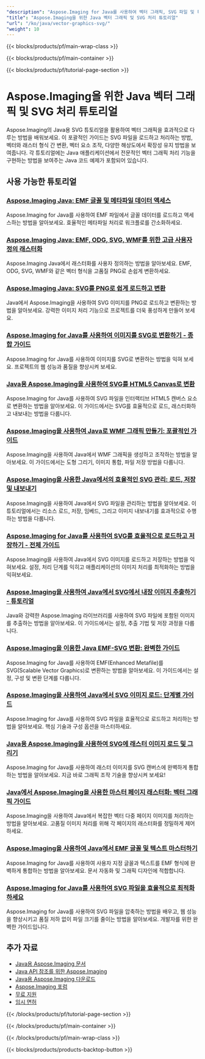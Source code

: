 ```yaml
---
"description": "Aspose.Imaging for Java를 사용하여 벡터 그래픽, SVG 파일 및 확장 가능한 이미지 형식으로 작업하기 위한 단계별 튜토리얼입니다."
"title": "Aspose.Imaging을 위한 Java 벡터 그래픽 및 SVG 처리 튜토리얼"
"url": "/ko/java/vector-graphics-svg/"
"weight": 10
---
```


{{< blocks/products/pf/main-wrap-class >}}

{{< blocks/products/pf/main-container >}}

{{< blocks/products/pf/tutorial-page-section >}}
# Aspose.Imaging을 위한 Java 벡터 그래픽 및 SVG 처리 튜토리얼

Aspose.Imaging의 Java용 SVG 튜토리얼을 활용하여 벡터 그래픽을 효과적으로 다루는 방법을 배워보세요. 이 포괄적인 가이드는 SVG 파일을 로드하고 처리하는 방법, 벡터와 래스터 형식 간 변환, 벡터 요소 조작, 다양한 해상도에서 확장성 유지 방법을 보여줍니다. 각 튜토리얼에는 Java 애플리케이션에서 전문적인 벡터 그래픽 처리 기능을 구현하는 방법을 보여주는 Java 코드 예제가 포함되어 있습니다.

## 사용 가능한 튜토리얼

### [Aspose.Imaging Java: EMF 글꼴 및 메타파일 데이터 액세스](./aspose-imaging-java-emf-font-access/)
Aspose.Imaging for Java를 사용하여 EMF 파일에서 글꼴 데이터를 로드하고 액세스하는 방법을 알아보세요. 효율적인 메타파일 처리로 워크플로를 간소화하세요.

### [Aspose.Imaging Java: EMF, ODG, SVG, WMF를 위한 고급 사용자 정의 래스터화](./aspose-imaging-java-custom-rasterization-techniques/)
Aspose.Imaging Java에서 래스터화를 사용자 정의하는 방법을 알아보세요. EMF, ODG, SVG, WMF와 같은 벡터 형식을 고품질 PNG로 손쉽게 변환하세요.

### [Aspose.Imaging Java: SVG를 PNG로 쉽게 로드하고 변환](./mastering-aspose-imaging-java-svg-load-convert/)
Java에서 Aspose.Imaging을 사용하여 SVG 이미지를 PNG로 로드하고 변환하는 방법을 알아보세요. 강력한 이미지 처리 기능으로 프로젝트를 더욱 풍성하게 만들어 보세요.

### [Aspose.Imaging for Java를 사용하여 이미지를 SVG로 변환하기 - 종합 가이드](./convert-images-svg-aspose-imaging-java/)
Aspose.Imaging for Java를 사용하여 이미지를 SVG로 변환하는 방법을 익혀 보세요. 프로젝트의 웹 성능과 품질을 향상시켜 보세요.

### [Java용 Aspose.Imaging을 사용하여 SVG를 HTML5 Canvas로 변환](./svg-to-html5-canvas-aspose-imaging-java/)
Aspose.Imaging for Java를 사용하여 SVG 파일을 인터랙티브 HTML5 캔버스 요소로 변환하는 방법을 알아보세요. 이 가이드에서는 SVG를 효율적으로 로드, 래스터화하고 내보내는 방법을 다룹니다.

### [Aspose.Imaging을 사용하여 Java로 WMF 그래픽 만들기: 포괄적인 가이드](./create-wmf-graphics-aspose-imaging-java/)
Aspose.Imaging을 사용하여 Java에서 WMF 그래픽을 생성하고 조작하는 방법을 알아보세요. 이 가이드에서는 도형 그리기, 이미지 통합, 파일 저장 방법을 다룹니다.

### [Aspose.Imaging을 사용한 Java에서의 효율적인 SVG 관리: 로드, 저장 및 내보내기](./master-svg-handling-java-aspose-imaging/)
Aspose.Imaging을 사용하여 Java에서 SVG 파일을 관리하는 방법을 알아보세요. 이 튜토리얼에서는 리소스 로드, 저장, 임베드, 그리고 이미지 내보내기를 효과적으로 수행하는 방법을 다룹니다.

### [Aspose.Imaging for Java를 사용하여 SVG를 효율적으로 로드하고 저장하기 - 전체 가이드](./aspose-imaging-java-svg-guide/)
Aspose.Imaging을 사용하여 Java에서 SVG 이미지를 로드하고 저장하는 방법을 익혀보세요. 설정, 처리 단계를 익히고 애플리케이션의 이미지 처리를 최적화하는 방법을 익혀보세요.

### [Aspose.Imaging을 사용하여 Java에서 SVG에서 내장 이미지 추출하기 - 튜토리얼](./extract-images-svg-java-aspose-imaging/)
Java와 강력한 Aspose.Imaging 라이브러리를 사용하여 SVG 파일에 포함된 이미지를 추출하는 방법을 알아보세요. 이 가이드에서는 설정, 추출 기법 및 저장 과정을 다룹니다.

### [Aspose.Imaging을 이용한 Java EMF-SVG 변환: 완벽한 가이드](./emf-to-svg-conversion-java-aspose-imaging/)
Aspose.Imaging for Java를 사용하여 EMF(Enhanced Metafile)를 SVG(Scalable Vector Graphics)로 변환하는 방법을 알아보세요. 이 가이드에서는 설정, 구성 및 변환 단계를 다룹니다.

### [Aspose.Imaging을 사용하여 Java에서 SVG 이미지 로드: 단계별 가이드](./load-svg-image-aspose-imaging-java/)
Aspose.Imaging for Java를 사용하여 SVG 파일을 효율적으로 로드하고 처리하는 방법을 알아보세요. 핵심 기술과 구성 옵션을 마스터하세요.

### [Java용 Aspose.Imaging을 사용하여 SVG에 래스터 이미지 로드 및 그리기](./load-draw-raster-images-svg-aspose-imaging-java/)
Aspose.Imaging for Java를 사용하여 래스터 이미지를 SVG 캔버스에 완벽하게 통합하는 방법을 알아보세요. 지금 바로 그래픽 조작 기술을 향상시켜 보세요!

### [Java에서 Aspose.Imaging을 사용한 마스터 페이지 래스터화: 벡터 그래픽 가이드](./mastering-page-rasterization-aspose-imaging-java-guide/)
Aspose.Imaging을 사용하여 Java에서 복잡한 벡터 다중 페이지 이미지를 처리하는 방법을 알아보세요. 고품질 이미지 처리를 위해 각 페이지의 래스터화를 정밀하게 제어하세요.

### [Aspose.Imaging을 사용하여 Java에서 EMF 글꼴 및 텍스트 마스터하기](./aspose-imaging-java-emf-fonts-text-guide/)
Aspose.Imaging for Java를 사용하여 사용자 지정 글꼴과 텍스트를 EMF 형식에 완벽하게 통합하는 방법을 알아보세요. 문서 자동화 및 그래픽 디자인에 적합합니다.

### [Aspose.Imaging for Java를 사용하여 SVG 파일을 효율적으로 최적화하세요](./compress-svg-aspose-imaging-java-guide/)
Aspose.Imaging for Java를 사용하여 SVG 파일을 압축하는 방법을 배우고, 웹 성능을 향상시키고 품질 저하 없이 파일 크기를 줄이는 방법을 알아보세요. 개발자를 위한 완벽한 가이드입니다.

## 추가 자료

- [Java용 Aspose.Imaging 문서](https://docs.aspose.com/imaging/java/)
- [Java API 참조를 위한 Aspose.Imaging](https://reference.aspose.com/imaging/java/)
- [Java용 Aspose.Imaging 다운로드](https://releases.aspose.com/imaging/java/)
- [Aspose.Imaging 포럼](https://forum.aspose.com/c/imaging)
- [무료 지원](https://forum.aspose.com/)
- [임시 면허](https://purchase.aspose.com/temporary-license/)

{{< /blocks/products/pf/tutorial-page-section >}}

{{< /blocks/products/pf/main-container >}}

{{< /blocks/products/pf/main-wrap-class >}}

{{< blocks/products/products-backtop-button >}}